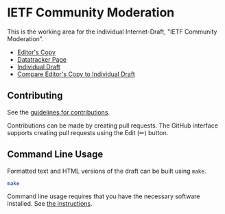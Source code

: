 # IETF Community Moderation

This is the working area for the individual Internet-Draft, "IETF Community Moderation".

* [Editor's Copy](https://larseggert.github.io/moderation/#go.draft-ietf-modpod-group-processes.html)
* [Datatracker Page](https://datatracker.ietf.org/doc/draft-ietf-modpod-group-processes)
* [Individual Draft](https://datatracker.ietf.org/doc/html/draft-ietf-modpod-group-processes)
* [Compare Editor's Copy to Individual Draft](https://larseggert.github.io/moderation/#go.draft-ietf-modpod-group-processes.diff)

## Contributing

See the
[guidelines for contributions](https://github.com/larseggert/moderation/blob/main/CONTRIBUTING.md).

Contributions can be made by creating pull requests.
The GitHub interface supports creating pull requests using the Edit (✏) button.

## Command Line Usage

Formatted text and HTML versions of the draft can be built using `make`.

```sh
make
```

Command line usage requires that you have the necessary software installed.  See
[the instructions](https://github.com/martinthomson/i-d-template/blob/main/doc/SETUP.md).
